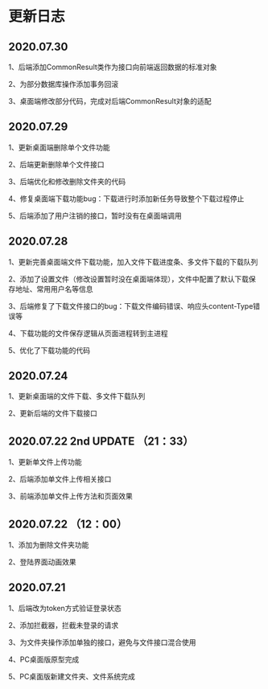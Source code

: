  # 更新日志
 ## 2020.07.30
 1、后端添加CommonResult类作为接口向前端返回数据的标准对象
 
 2、为部分数据库操作添加事务回滚
 
 3、桌面端修改部分代码，完成对后端CommonResult对象的适配
 
 ## 2020.07.29
 1、更新桌面端删除单个文件功能
 
 2、后端更新删除单个文件接口
 
 3、后端优化和修改删除文件夹的代码
 
 4、修复桌面端下载功能bug：下载进行时添加新任务导致整个下载过程停止
 
 5、后端添加了用户注销的接口，暂时没有在桌面端调用
 
 ## 2020.07.28
 1、更新完善桌面端文件下载功能，加入文件下载进度条、多文件下载的下载队列
 
 2、添加了设置文件（修改设置暂时没在桌面端体现），文件中配置了默认下载保存地址、常用用户名等信息
 
 3、后端修复了下载文件接口的bug：下载文件编码错误、响应头content-Type错误等
 
 4、下载功能的文件保存逻辑从页面进程转到主进程
 
 5、优化了下载功能的代码
 
 ## 2020.07.24
 1、更新桌面端的文件下载、多文件下载队列
 
 2、更新后端的文件下载接口
 
 ## 2020.07.22 2nd UPDATE （21：33）
 1、更新单文件上传功能
 
 2、后端添加单文件上传相关接口
 
 3、前端添加单文件上传方法和页面效果
 

 ## 2020.07.22 （12：00）
 1、添加为删除文件夹功能
 
 2、登陆界面动画效果
 
 ## 2020.07.21
 1、后端改为token方式验证登录状态

 2、添加拦截器，拦截未登录的请求

 3、为文件夹操作添加单独的接口，避免与文件接口混合使用
 
 4、PC桌面版原型完成
 
 5、PC桌面版新建文件夹、文件系统完成

